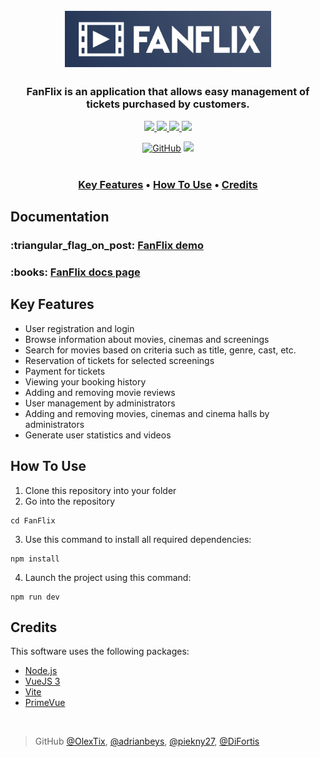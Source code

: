 <h1 align="center">
  <br>
  <a href="#" onclick="return false;"><img src="public/images/nfanflix.png" alt="FanFlix" width="330"></a>
  <br>
</h1>

<h3 align="center">FanFlix is an application that allows easy management of tickets purchased by customers.</h3>

<p align="center">
  <a href="https://vuejs.org/">
    <img src="https://img.shields.io/badge/vuejs-%2335495e.svg?style=for-the-badge&logo=vuedotjs&logoColor=%234FC08D">
  </a>
  <a href="https://primevue.org/">
    <img src="https://img.shields.io/badge/PrimeVue-1867C0?style=for-the-badge&logo=netlify&logoColor=AEDDFF">
  </a>
  <a href="https://vitejs.dev/">
    <img src="https://img.shields.io/badge/vite-%23646CFF.svg?style=for-the-badge&logo=vite&logoColor=white">
  </a>
  <a href="https://nodejs.org/en/">
      <img src="https://img.shields.io/badge/Node.js-43853D?style=for-the-badge&logo=node.js&logoColor=white">
  </a>
</p>

<p align="center">
  <a href="#"><img alt="GitHub" src="https://img.shields.io/github/license/OlexTix/FanFlix"></a>
  <img src="https://img.shields.io/website-up-down-green-red/https/olextix.github.io/FanFlix/.svg?style=flat-square"></a><br><br>
</p>

<h3><p align="center">
  <a href="#key-features">Key Features</a> •
  <a href="#how-to-use">How To Use</a> •
  <a href="#credits">Credits</a>
  
</p></h3>

## Documentation

<h3> :triangular_flag_on_post: <a href="https://olextix.github.io/FanFlix/" target="_blank"> FanFlix demo </a></h3>
<h3> :books: <a href="https://olextix.github.io/FanFlix/documentation/" target="_blank"> FanFlix docs page </a></h3>

## Key Features

- User registration and login
- Browse information about movies, cinemas and screenings
- Search for movies based on criteria such as title, genre, cast, etc.
- Reservation of tickets for selected screenings
- Payment for tickets
- Viewing your booking history
- Adding and removing movie reviews
- User management by administrators
- Adding and removing movies, cinemas and cinema halls by administrators
- Generate user statistics and videos

## How To Use

1. Clone this repository into your folder
2. Go into the repository
```
cd FanFlix
```
3. Use this command to install all required dependencies:
```
npm install
```
4. Launch the project using this command:
```
npm run dev
```

## Credits

This software uses the following packages:

- [Node.js](https://nodejs.org/)
- [VueJS 3](https://www.npmjs.com/package/vue/v/3.2.47)
- [Vite](https://vitejs.dev/)
- [PrimeVue](https://primevue.org/)

<br>

> GitHub [@OlexTix](https://github.com/OlexTix), [@adrianbeys](https://github.com/adrianbeys), [@piekny27](https://github.com/piekny27), [@DiFortis](https://github.com/DiFortis)
